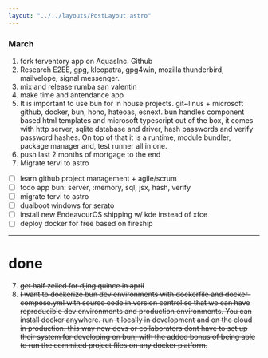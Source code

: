 ```yaml
---
layout: "../../layouts/PostLayout.astro"
---
```


### March

1. fork terventory app on AquasInc. Github
2. Research E2EE, gpg, kleopatra, gpg4win, mozilla thunderbird, mailvelope, signal messenger.
3. mix and release rumba san valentin
4. make time and antendance app
5. It is important to use bun for in house projects. git~linus + microsoft github,  docker, bun, hono, hateoas, esnext. bun handles component based html templates and microsoft typescript out of the box, it comes with http server, sqlite database and driver, hash passwords and verify password hashes. On top of that it is a runtime, module bundler, package manager and, test runner all in one.
6. push last 2 months of mortgage to the end
7. Migrate tervi to astro
- [ ] learn github project management + agile/scrum
- [ ] todo app bun: server, :memory, sql, jsx, hash, verify
- [ ] migrate tervi to astro
- [ ] dualboot windows for serato
- [ ] install new EndeavourOS shipping w/ kde instead of xfce
- [ ] deploy docker for free based on fireship
---
# done
7. ~~get half zelled for djing quince in april~~
8. ~~I want to dockerize bun dev environments with dockerfile and docker-compose.yml with source code in version control so that we can have reproducible dev environments and production environments. You can install docker anywhere. run it locally in development and on the cloud in production. this way new devs or collaborators dont have to set up their system for developing on bun, with the added bonus of being able to run the commited project files on any docker platform.~~
